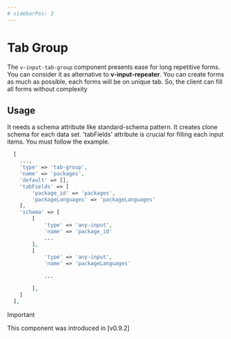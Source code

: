 ```yaml
---
# sidebarPos: 3
---
```

# Tab Group <Badge type="tip" text="^0.9.2" />

The `v-input-tab-group` component presents ease for long repetitive forms. You can consider it as alternative to **v-input-repeater**. You can create forms as much as possible, each forms will be on unique tab. So, the client can fill all forms without complexity
## Usage
It needs a schema attribute like standard-schema pattern. It creates clone schema for each data set. 'tabFields' attribute is crucial for filling each input items. You must follow the example.  
``` php
  [
    ...,
    'type' => 'tab-group',
    'name' => 'packages',
    'default' => [],
    'tabFields' => [
        'package_id' => 'packages',
        'packageLanguages' => 'packageLanguages'
    ],
    'schema' => [
        [
            'type' => 'any-input',
            'name' => 'package_id'
            ...
        ],
        [
            'type' => 'any-input',
            'name' => 'packageLanguages'

            ...

        ],
    ]
  ],
```

> [!IMPORTANT]
> This component was introduced in [v0.9.2]
